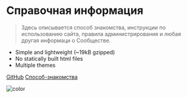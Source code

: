 # Справочная информация

> Здесь описывается способ знакомства, инструкции по использованию сайта, правила администрирования и любая другая информаци о Сообществе.

* Simple and lightweight (~19kB gzipped)
* No statically built html files
* Multiple themes

[GitHub](https://github.com/freedomsex/docs)
[Способ-знакомства](#Способ-знакомства)

![color](#e5e5e5)
